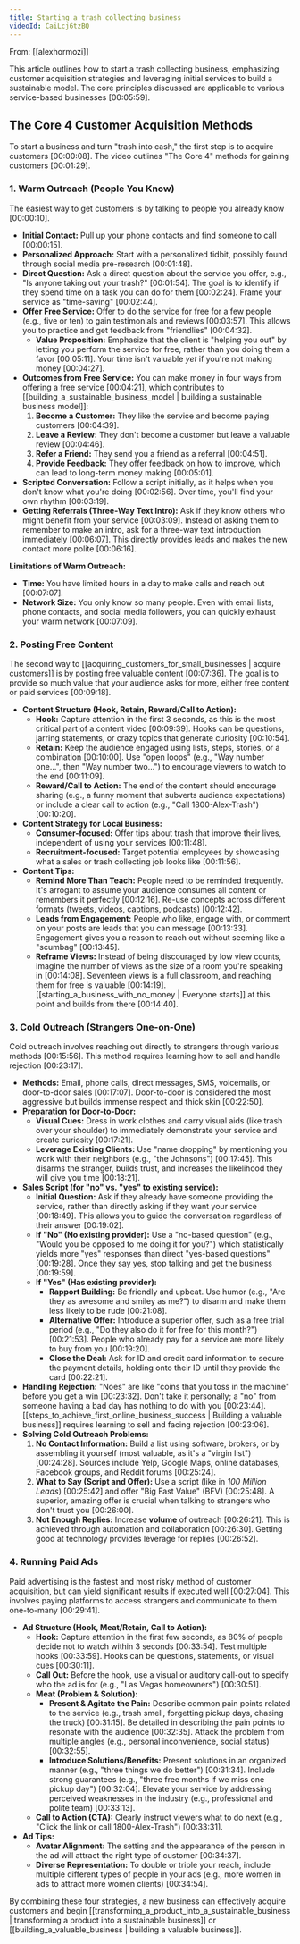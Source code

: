 ```yaml
---
title: Starting a trash collecting business
videoId: CaiLcj6tzBQ
---
```


From: [[alexhormozi]] <br/> 

This article outlines how to start a trash collecting business, emphasizing customer acquisition strategies and leveraging initial services to build a sustainable model. The core principles discussed are applicable to various service-based businesses <a class="yt-timestamp" data-t="00:05:59">[00:05:59]</a>.

## The Core 4 Customer Acquisition Methods

To start a business and turn "trash into cash," the first step is to acquire customers <a class="yt-timestamp" data-t="00:00:08">[00:00:08]</a>. The video outlines "The Core 4" methods for gaining customers <a class="yt-timestamp" data-t="00:01:29">[00:01:29]</a>.

### 1. Warm Outreach (People You Know)

The easiest way to get customers is by talking to people you already know <a class="yt-timestamp" data-t="00:00:10">[00:00:10]</a>.

*   **Initial Contact:** Pull up your phone contacts and find someone to call <a class="yt-timestamp" data-t="00:00:15">[00:00:15]</a>.
*   **Personalized Approach:** Start with a personalized tidbit, possibly found through social media pre-research <a class="yt-timestamp" data-t="00:01:48">[00:01:48]</a>.
*   **Direct Question:** Ask a direct question about the service you offer, e.g., "Is anyone taking out your trash?" <a class="yt-timestamp" data-t="00:01:54">[00:01:54]</a>. The goal is to identify if they spend time on a task you can do for them <a class="yt-timestamp" data-t="00:02:24">[00:02:24]</a>. Frame your service as "time-saving" <a class="yt-timestamp" data-t="00:02:44">[00:02:44]</a>.
*   **Offer Free Service:** Offer to do the service for free for a few people (e.g., five or ten) to gain testimonials and reviews <a class="yt-timestamp" data-t="00:03:57">[00:03:57]</a>. This allows you to practice and get feedback from "friendlies" <a class="yt-timestamp" data-t="00:04:32">[00:04:32]</a>.
    *   **Value Proposition:** Emphasize that the client is "helping you out" by letting you perform the service for free, rather than you doing them a favor <a class="yt-timestamp" data-t="00:05:11">[00:05:11]</a>. Your time isn't valuable *yet* if you're not making money <a class="yt-timestamp" data-t="00:04:27">[00:04:27]</a>.
*   **Outcomes from Free Service:** You can make money in four ways from offering a free service <a class="yt-timestamp" data-t="00:04:21">[00:04:21]</a>, which contributes to [[building_a_sustainable_business_model | building a sustainable business model]]:
    1.  **Become a Customer:** They like the service and become paying customers <a class="yt-timestamp" data-t="00:04:39">[00:04:39]</a>.
    2.  **Leave a Review:** They don't become a customer but leave a valuable review <a class="yt-timestamp" data-t="00:04:46">[00:04:46]</a>.
    3.  **Refer a Friend:** They send you a friend as a referral <a class="yt-timestamp" data-t="00:04:51">[00:04:51]</a>.
    4.  **Provide Feedback:** They offer feedback on how to improve, which can lead to long-term money making <a class="yt-timestamp" data-t="00:05:01">[00:05:01]</a>.
*   **Scripted Conversation:** Follow a script initially, as it helps when you don't know what you're doing <a class="yt-timestamp" data-t="00:02:56">[00:02:56]</a>. Over time, you'll find your own rhythm <a class="yt-timestamp" data-t="00:03:19">[00:03:19]</a>.
*   **Getting Referrals (Three-Way Text Intro):** Ask if they know others who might benefit from your service <a class="yt-timestamp" data-t="00:03:09">[00:03:09]</a>. Instead of asking them to remember to make an intro, ask for a three-way text introduction immediately <a class="yt-timestamp" data-t="00:06:07">[00:06:07]</a>. This directly provides leads and makes the new contact more polite <a class="yt-timestamp" data-t="00:06:16">[00:06:16]</a>.

**Limitations of Warm Outreach:**
*   **Time:** You have limited hours in a day to make calls and reach out <a class="yt-timestamp" data-t="00:07:07">[00:07:07]</a>.
*   **Network Size:** You only know so many people. Even with email lists, phone contacts, and social media followers, you can quickly exhaust your warm network <a class="yt-timestamp" data-t="00:07:09">[00:07:09]</a>.

### 2. Posting Free Content

The second way to [[acquiring_customers_for_small_businesses | acquire customers]] is by posting free valuable content <a class="yt-timestamp" data-t="00:07:36">[00:07:36]</a>. The goal is to provide so much value that your audience asks for more, either free content or paid services <a class="yt-timestamp" data-t="00:09:18">[00:09:18]</a>.

*   **Content Structure (Hook, Retain, Reward/Call to Action):**
    *   **Hook:** Capture attention in the first 3 seconds, as this is the most critical part of a content video <a class="yt-timestamp" data-t="00:09:39">[00:09:39]</a>. Hooks can be questions, jarring statements, or crazy topics that generate curiosity <a class="yt-timestamp" data-t="00:10:54">[00:10:54]</a>.
    *   **Retain:** Keep the audience engaged using lists, steps, stories, or a combination <a class="yt-timestamp" data-t="00:10:00">[00:10:00]</a>. Use "open loops" (e.g., "Way number one...", then "Way number two...") to encourage viewers to watch to the end <a class="yt-timestamp" data-t="00:11:09">[00:11:09]</a>.
    *   **Reward/Call to Action:** The end of the content should encourage sharing (e.g., a funny moment that subverts audience expectations) or include a clear call to action (e.g., "Call 1800-Alex-Trash") <a class="yt-timestamp" data-t="00:10:20">[00:10:20]</a>.
*   **Content Strategy for Local Business:**
    *   **Consumer-focused:** Offer tips about trash that improve their lives, independent of using your services <a class="yt-timestamp" data-t="00:11:48">[00:11:48]</a>.
    *   **Recruitment-focused:** Target potential employees by showcasing what a sales or trash collecting job looks like <a class="yt-timestamp" data-t="00:11:56">[00:11:56]</a>.
*   **Content Tips:**
    *   **Remind More Than Teach:** People need to be reminded frequently. It's arrogant to assume your audience consumes all content or remembers it perfectly <a class="yt-timestamp" data-t="00:12:16">[00:12:16]</a>. Re-use concepts across different formats (tweets, videos, captions, podcasts) <a class="yt-timestamp" data-t="00:12:42">[00:12:42]</a>.
    *   **Leads from Engagement:** People who like, engage with, or comment on your posts are leads that you can message <a class="yt-timestamp" data-t="00:13:33">[00:13:33]</a>. Engagement gives you a reason to reach out without seeming like a "scumbag" <a class="yt-timestamp" data-t="00:13:45">[00:13:45]</a>.
    *   **Reframe Views:** Instead of being discouraged by low view counts, imagine the number of views as the size of a room you're speaking in <a class="yt-timestamp" data-t="00:14:08">[00:14:08]</a>. Seventeen views is a full classroom, and reaching them for free is valuable <a class="yt-timestamp" data-t="00:14:19">[00:14:19]</a>. [[starting_a_business_with_no_money | Everyone starts]] at this point and builds from there <a class="yt-timestamp" data-t="00:14:40">[00:14:40]</a>.

### 3. Cold Outreach (Strangers One-on-One)

Cold outreach involves reaching out directly to strangers through various methods <a class="yt-timestamp" data-t="00:15:56">[00:15:56]</a>. This method requires learning how to sell and handle rejection <a class="yt-timestamp" data-t="00:23:17">[00:23:17]</a>.

*   **Methods:** Email, phone calls, direct messages, SMS, voicemails, or door-to-door sales <a class="yt-timestamp" data-t="00:17:07">[00:17:07]</a>. Door-to-door is considered the most aggressive but builds immense respect and thick skin <a class="yt-timestamp" data-t="00:22:50">[00:22:50]</a>.
*   **Preparation for Door-to-Door:**
    *   **Visual Cues:** Dress in work clothes and carry visual aids (like trash over your shoulder) to immediately demonstrate your service and create curiosity <a class="yt-timestamp" data-t="00:17:21">[00:17:21]</a>.
    *   **Leverage Existing Clients:** Use "name dropping" by mentioning you work with their neighbors (e.g., "the Johnsons") <a class="yt-timestamp" data-t="00:17:45">[00:17:45]</a>. This disarms the stranger, builds trust, and increases the likelihood they will give you time <a class="yt-timestamp" data-t="00:18:21">[00:18:21]</a>.
*   **Sales Script (for "no" vs. "yes" to existing service):**
    *   **Initial Question:** Ask if they already have someone providing the service, rather than directly asking if they want your service <a class="yt-timestamp" data-t="00:18:49">[00:18:49]</a>. This allows you to guide the conversation regardless of their answer <a class="yt-timestamp" data-t="00:19:02">[00:19:02]</a>.
    *   **If "No" (No existing provider):** Use a "no-based question" (e.g., "Would you be opposed to me doing it for you?") which statistically yields more "yes" responses than direct "yes-based questions" <a class="yt-timestamp" data-t="00:19:28">[00:19:28]</a>. Once they say yes, stop talking and get the business <a class="yt-timestamp" data-t="00:19:59">[00:19:59]</a>.
    *   **If "Yes" (Has existing provider):**
        *   **Rapport Building:** Be friendly and upbeat. Use humor (e.g., "Are they as awesome and smiley as me?") to disarm and make them less likely to be rude <a class="yt-timestamp" data-t="00:21:08">[00:21:08]</a>.
        *   **Alternative Offer:** Introduce a superior offer, such as a free trial period (e.g., "Do they also do it for free for this month?") <a class="yt-timestamp" data-t="00:21:53">[00:21:53]</a>. People who already pay for a service are more likely to buy from you <a class="yt-timestamp" data-t="00:19:20">[00:19:20]</a>.
        *   **Close the Deal:** Ask for ID and credit card information to secure the payment details, holding onto their ID until they provide the card <a class="yt-timestamp" data-t="00:22:21">[00:22:21]</a>.
*   **Handling Rejection:** "Noes" are like "coins that you toss in the machine" before you get a win <a class="yt-timestamp" data-t="00:23:32">[00:23:32]</a>. Don't take it personally; a "no" from someone having a bad day has nothing to do with you <a class="yt-timestamp" data-t="00:23:44">[00:23:44]</a>. [[steps_to_achieve_first_online_business_success | Building a valuable business]] requires learning to sell and facing rejection <a class="yt-timestamp" data-t="00:23:06">[00:23:06]</a>.
*   **Solving Cold Outreach Problems:**
    1.  **No Contact Information:** Build a list using software, brokers, or by assembling it yourself (most valuable, as it's a "virgin list") <a class="yt-timestamp" data-t="00:24:28">[00:24:28]</a>. Sources include Yelp, Google Maps, online databases, Facebook groups, and Reddit forums <a class="yt-timestamp" data-t="00:25:24">[00:25:24]</a>.
    2.  **What to Say (Script and Offer):** Use a script (like in *100 Million Leads*) <a class="yt-timestamp" data-t="00:25:42">[00:25:42]</a> and offer "Big Fast Value" (BFV) <a class="yt-timestamp" data-t="00:25:48">[00:25:48]</a>. A superior, amazing offer is crucial when talking to strangers who don't trust you <a class="yt-timestamp" data-t="00:26:00">[00:26:00]</a>.
    3.  **Not Enough Replies:** Increase **volume** of outreach <a class="yt-timestamp" data-t="00:26:21">[00:26:21]</a>. This is achieved through automation and collaboration <a class="yt-timestamp" data-t="00:26:30">[00:26:30]</a>. Getting good at technology provides leverage for replies <a class="yt-timestamp" data-t="00:26:52">[00:26:52]</a>.

### 4. Running Paid Ads

Paid advertising is the fastest and most risky method of customer acquisition, but can yield significant results if executed well <a class="yt-timestamp" data-t="00:27:04">[00:27:04]</a>. This involves paying platforms to access strangers and communicate to them one-to-many <a class="yt-timestamp" data-t="00:29:41">[00:29:41]</a>.

*   **Ad Structure (Hook, Meat/Retain, Call to Action):**
    *   **Hook:** Capture attention in the first few seconds, as 80% of people decide not to watch within 3 seconds <a class="yt-timestamp" data-t="00:33:54">[00:33:54]</a>. Test multiple hooks <a class="yt-timestamp" data-t="00:33:59">[00:33:59]</a>. Hooks can be questions, statements, or visual cues <a class="yt-timestamp" data-t="00:30:11">[00:30:11]</a>.
    *   **Call Out:** Before the hook, use a visual or auditory call-out to specify who the ad is for (e.g., "Las Vegas homeowners") <a class="yt-timestamp" data-t="00:30:51">[00:30:51]</a>.
    *   **Meat (Problem & Solution):**
        *   **Present & Agitate the Pain:** Describe common pain points related to the service (e.g., trash smell, forgetting pickup days, chasing the truck) <a class="yt-timestamp" data-t="00:31:15">[00:31:15]</a>. Be detailed in describing the pain points to resonate with the audience <a class="yt-timestamp" data-t="00:32:35">[00:32:35]</a>. Attack the problem from multiple angles (e.g., personal inconvenience, social status) <a class="yt-timestamp" data-t="00:32:55">[00:32:55]</a>.
        *   **Introduce Solutions/Benefits:** Present solutions in an organized manner (e.g., "three things we do better") <a class="yt-timestamp" data-t="00:31:34">[00:31:34]</a>. Include strong guarantees (e.g., "three free months if we miss one pickup day") <a class="yt-timestamp" data-t="00:32:04">[00:32:04]</a>. Elevate your service by addressing perceived weaknesses in the industry (e.g., professional and polite team) <a class="yt-timestamp" data-t="00:33:13">[00:33:13]</a>.
    *   **Call to Action (CTA):** Clearly instruct viewers what to do next (e.g., "Click the link or call 1800-Alex-Trash") <a class="yt-timestamp" data-t="00:33:31">[00:33:31]</a>.
*   **Ad Tips:**
    *   **Avatar Alignment:** The setting and the appearance of the person in the ad will attract the right type of customer <a class="yt-timestamp" data-t="00:34:37">[00:34:37]</a>.
    *   **Diverse Representation:** To double or triple your reach, include multiple different types of people in your ads (e.g., more women in ads to attract more women clients) <a class="yt-timestamp" data-t="00:34:54">[00:34:54]</a>.

By combining these four strategies, a new business can effectively acquire customers and begin [[transforming_a_product_into_a_sustainable_business | transforming a product into a sustainable business]] or [[building_a_valuable_business | building a valuable business]].